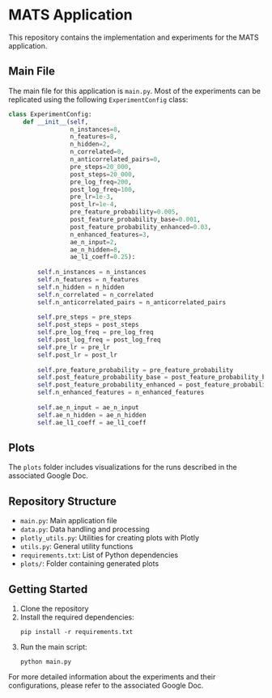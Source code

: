# MATS Application

This repository contains the implementation and experiments for the MATS application.

## Main File

The main file for this application is `main.py`. Most of the experiments can be replicated using the following `ExperimentConfig` class:

```python
class ExperimentConfig:
    def __init__(self, 
                 n_instances=8,
                 n_features=8,
                 n_hidden=2,
                 n_correlated=0,
                 n_anticorrelated_pairs=0,
                 pre_steps=20_000,
                 post_steps=20_000,
                 pre_log_freq=200,
                 post_log_freq=100,
                 pre_lr=1e-3,
                 post_lr=1e-4,
                 pre_feature_probability=0.005,
                 post_feature_probability_base=0.001,
                 post_feature_probability_enhanced=0.03,
                 n_enhanced_features=3,
                 ae_n_input=2,
                 ae_n_hidden=8,
                 ae_l1_coeff=0.25):
      
        self.n_instances = n_instances
        self.n_features = n_features
        self.n_hidden = n_hidden
        self.n_correlated = n_correlated
        self.n_anticorrelated_pairs = n_anticorrelated_pairs
      
        self.pre_steps = pre_steps
        self.post_steps = post_steps
        self.pre_log_freq = pre_log_freq
        self.post_log_freq = post_log_freq
        self.pre_lr = pre_lr
        self.post_lr = post_lr
      
        self.pre_feature_probability = pre_feature_probability
        self.post_feature_probability_base = post_feature_probability_base
        self.post_feature_probability_enhanced = post_feature_probability_enhanced
        self.n_enhanced_features = n_enhanced_features
      
        self.ae_n_input = ae_n_input
        self.ae_n_hidden = ae_n_hidden
        self.ae_l1_coeff = ae_l1_coeff
```

## Plots

The `plots` folder includes visualizations for the runs described in the associated Google Doc.

## Repository Structure

- `main.py`: Main application file
- `data.py`: Data handling and processing
- `plotly_utils.py`: Utilities for creating plots with Plotly
- `utils.py`: General utility functions
- `requirements.txt`: List of Python dependencies
- `plots/`: Folder containing generated plots

## Getting Started

1. Clone the repository
2. Install the required dependencies:
   ```
   pip install -r requirements.txt
   ```
3. Run the main script:
   ```
   python main.py
   ```

For more detailed information about the experiments and their configurations, please refer to the associated Google Doc.
